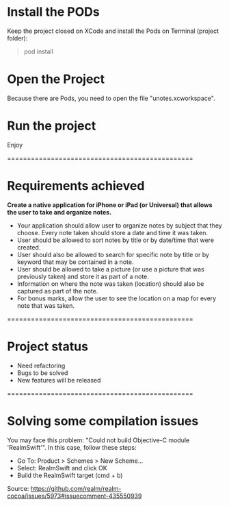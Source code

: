 # Install the PODs
Keep the project closed on XCode and install the Pods on Terminal (project folder):
> pod install

# Open the Project
Because there are Pods, you need to open the file "unotes.xcworkspace".

# Run the project
Enjoy


===============================================
# Requirements achieved
**Create a native application for iPhone or iPad (or Universal) that allows the user to take and organize notes.**

- Your application should allow user to organize notes by subject that they choose. Every note taken should store a date and time it was taken.
- User should be allowed to sort notes by title or by date/time that were created.
- User should also be allowed to search for specific note by title or by keyword that may be contained in a note.
- User should be allowed to take a picture (or use a picture that was previously taken) and store it as part of a note.
- Information on where the note was taken (location) should also be captured as part of the note.
- For bonus marks, allow the user to see the location on a map for every note that was taken.

===============================================
# Project status
- Need refactoring
- Bugs to be solved
- New features will be released

===============================================
# Solving some compilation issues
You may face this problem: "Could not build Objective-C module 'RealmSwift'". In this case, follow these steps:
- Go To: Product > Schemes > New Scheme...
- Select: RealmSwift and click OK
- Build the RealmSwift target (cmd + b)

Source: https://github.com/realm/realm-cocoa/issues/5973#issuecomment-435550939
